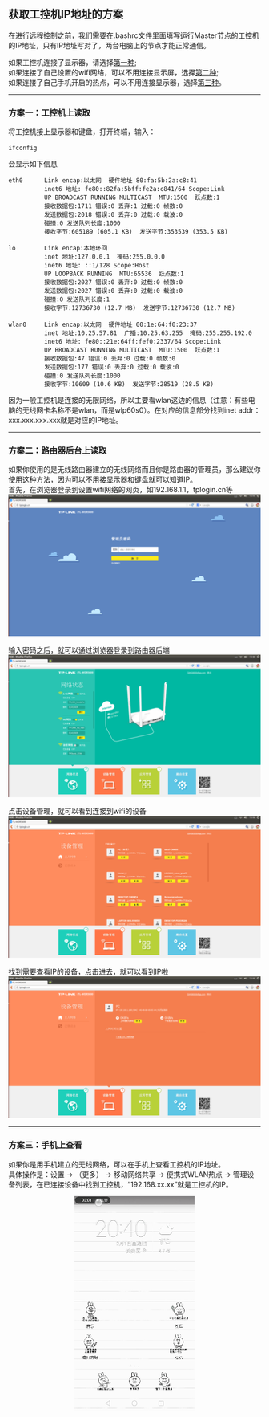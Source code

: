 ## 获取工控机IP地址的方案
在进行远程控制之前，我们需要在.bashrc文件里面填写运行Master节点的工控机的IP地址，只有IP地址写对了，两台电脑上的节点才能正常通信。

如果工控机连接了显示器，请选择[第一种](/docs/FAQ/how-to-get-IP.html#方案一：工控机上读取);   
如果连接了自己设置的wifi网络，可以不用连接显示屏，选择[第二种](/docs/FAQ/how-to-get-IP.html#方案二：路由器后台上读取);  
如果连接了自己手机开启的热点，可以不用连接显示器，选择[第三种](/docs/FAQ/how-to-get-IP.html#方案三：手机上查看)。   

---

### 方案一：工控机上读取
将工控机接上显示器和键盘，打开终端，输入：
```
ifconfig
```
会显示如下信息
```
eth0      Link encap:以太网  硬件地址 80:fa:5b:2a:c8:41  
          inet6 地址: fe80::82fa:5bff:fe2a:c841/64 Scope:Link
          UP BROADCAST RUNNING MULTICAST  MTU:1500  跃点数:1
          接收数据包:1711 错误:0 丢弃:1 过载:0 帧数:0
          发送数据包:2018 错误:0 丢弃:0 过载:0 载波:0
          碰撞:0 发送队列长度:1000 
          接收字节:605189 (605.1 KB)  发送字节:353539 (353.5 KB)

lo        Link encap:本地环回  
          inet 地址:127.0.0.1  掩码:255.0.0.0
          inet6 地址: ::1/128 Scope:Host
          UP LOOPBACK RUNNING  MTU:65536  跃点数:1
          接收数据包:2027 错误:0 丢弃:0 过载:0 帧数:0
          发送数据包:2027 错误:0 丢弃:0 过载:0 载波:0
          碰撞:0 发送队列长度:1 
          接收字节:12736730 (12.7 MB)  发送字节:12736730 (12.7 MB)

wlan0     Link encap:以太网  硬件地址 00:1e:64:f0:23:37  
          inet 地址:10.25.57.81  广播:10.25.63.255  掩码:255.255.192.0
          inet6 地址: fe80::21e:64ff:fef0:2337/64 Scope:Link
          UP BROADCAST RUNNING MULTICAST  MTU:1500  跃点数:1
          接收数据包:47 错误:0 丢弃:0 过载:0 帧数:0
          发送数据包:177 错误:0 丢弃:0 过载:0 载波:0
          碰撞:0 发送队列长度:1000 
          接收字节:10609 (10.6 KB)  发送字节:28519 (28.5 KB)
```
因为一般工控机是连接的无限网络，所以主要看wlan这边的信息（注意：有些电脑的无线网卡名称不是wlan，而是wlp60s0）。在对应的信息部分找到inet addr：xxx.xxx.xxx.xxx就是对应的IP地址。

---

### 方案二：路由器后台上读取
如果你使用的是无线路由器建立的无线网络而且你是路由器的管理员，那么建议你使用这种方法，因为可以不用接显示器和键盘就可以知道IP。   
首先，在浏览器登录到设置wifi网络的网页，如192.168.1.1，tplogin.cn等
![登录](/images/FAQ/how-to-get-IP/login.png)

输入密码之后，就可以通过浏览器登录到路由器后端
![主页](/images/FAQ/how-to-get-IP/toppage.png)

点击设备管理，就可以看到连接到wifi的设备
![设备](/images/FAQ/how-to-get-IP/device.png)

找到需要查看IP的设备，点击进去，就可以看到IP啦
![IP](/images/FAQ/how-to-get-IP/get_ip.png)














---

### 方案三：手机上查看
如果你是用手机建立的无线网络，可以在手机上查看工控机的IP地址。   
具体操作是：设置 -> （更多） -> 移动网络共享 -> 便携式WLAN热点 -> 管理设备列表，在已连接设备中找到工控机，“192.168.xx.xx”就是工控机的IP。   
<div align=center><img src="/images/FAQ/how-to-get-IP/ip_from_phone.gif"/></div>
